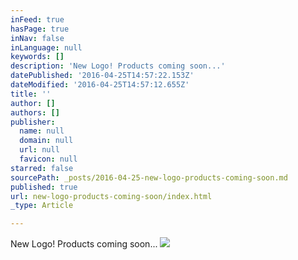 ```yaml
---
inFeed: true
hasPage: true
inNav: false
inLanguage: null
keywords: []
description: 'New Logo! Products coming soon...'
datePublished: '2016-04-25T14:57:22.153Z'
dateModified: '2016-04-25T14:57:12.655Z'
title: ''
author: []
authors: []
publisher:
  name: null
  domain: null
  url: null
  favicon: null
starred: false
sourcePath: _posts/2016-04-25-new-logo-products-coming-soon.md
published: true
url: new-logo-products-coming-soon/index.html
_type: Article

---
```

New Logo! Products coming soon...
![](https://the-grid-user-content.s3-us-west-2.amazonaws.com/9fd91b9c-72f0-47a3-9442-f7ef6b28a92a.png)